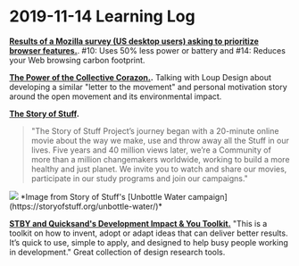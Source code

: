 # 2019-11-14 Learning Log

**[Results of a Mozilla survey (US desktop users) asking to prioritize browser features.](https://qsurvey.mozilla.com/r/28049_5dbb09ca7275c5.19075483)**. #10: Uses 50% less power or battery and #14: Reduces your Web browsing carbon footprint. 

**[The Power of the Collective Corazon.](https://hiponline.org/hip-and-the-power-of-the-collective-corazon/).** Talking with Loup Design about developing a similar "letter to the movement" and personal motivation story around the open movement and its environmental impact. 

**[The Story of Stuff](https://storyofstuff.org/).**
> "The Story of Stuff Project’s journey began with a 20-minute online movie about the way we make, use and throw away all the Stuff in our lives. Five years and 40 million views later, we’re a Community of more than a million changemakers worldwide, working to build a more healthy and just planet. We invite you to watch and share our movies, participate in our study programs and join our campaigns."

<img src="https://storyofstuff.org/wp-content/uploads/2017/03/SoBottledWater_thumb.jpg"> 
*Image from Story of Stuff's [Unbottle Water campaign](https://storyofstuff.org/unbottle-water/)*

**[STBY and Quicksand's Development Impact & You Toolkit.](https://diytoolkit.org/tools/)** "This is a toolkit on how to invent, adopt or adapt ideas that can deliver better results. It’s quick to use, simple to apply, and designed to help busy people working in development." Great collection of design research tools. 

  

   